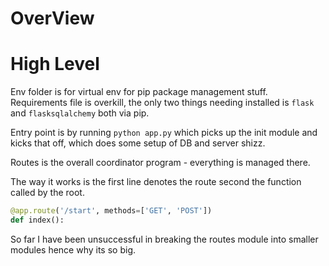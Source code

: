 # OverView

# High Level   

Env folder is for virtual env for pip package management stuff.   
Requirements file is overkill, the only two things needing installed is `flask` and `flasksqlalchemy` both via pip.  


Entry point is by running `python app.py`  which picks up the init module and kicks that off, which does some setup of DB and server shizz.  

Routes is the overall coordinator program - everything is managed there.  

The way it works is the first line denotes the route second the function called by the root.   

```Python
@app.route('/start', methods=['GET', 'POST'])
def index():

```

 So far I have been unsuccessful in breaking the routes module into smaller modules hence why its so big.   



 